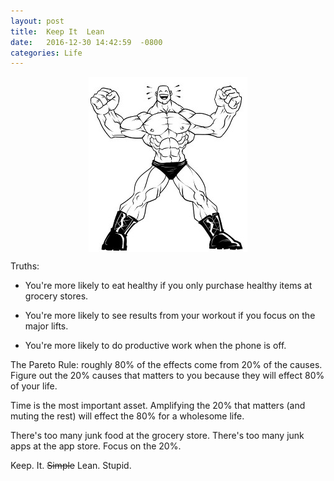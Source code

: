 ```yaml
---
layout: post
title:  Keep It  Lean
date:   2016-12-30 14:42:59  -0800
categories: Life
---
```


<img src="/assets/lean.jpg" style="display: block; margin: auto;" width=""/>


Truths:

* You're more likely to eat healthy if you only purchase healthy items at grocery stores.

* You're more likely to see results from your workout if you focus on the major lifts. 

* You're more likely to do productive work when the phone is off.



The Pareto Rule: roughly 80% of the effects come from 20% of the causes. Figure out the 20% causes
that matters to you because they will effect 80% of your life. 




Time is the most important asset. Amplifying the 20% that matters (and muting the rest)
will effect the 80% for a wholesome life.


There's too many junk food at the grocery store. There's too many junk apps at the app store. 
Focus on the 20%.

Keep. It. ~~Simple~~ Lean. Stupid.




